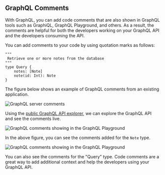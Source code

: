 ## GraphQL Comments

With GraphQL, you can add code comments that are also shown in GraphQL tools such as GraphiQL, GraphQL Playground, and others. As a result, the comments are helpful for both the developers working on your GraphQL API and the developers consuming the API.

You can add comments to your code by using quotation marks as follows:

```
"""
 Retrieve one or more notes from the database
"""
type Query {
    notes: [Note]
    note(id: Int): Note 
}
```

The figure below shows an example of GraphQL comments from an existing application.

![GraphQL server comments](https://graphql-engine-cdn.hasura.io/learn-hasura/assets/graphql-intro/graphql-server-comments.png)

Using the [public GraphQL API explorer](https://cloud.hasura.io/public/graphiql), we can explore the GraphQL API and see the comments live.

![GraphQL comments showing in the GraphQL Playground](https://graphql-engine-cdn.hasura.io/learn-hasura/assets/graphql-intro/note-comment.png)

In the above figure, you can see the comments added for the `Note` type.

![GraphQL comments showing in the GraphQL Playground](https://graphql-engine-cdn.hasura.io/learn-hasura/assets/graphql-intro/query-comment.png)

You can also see the comments for the "Query" type. Code comments are a great way to add additional context and help the developers using your GraphQL API.
